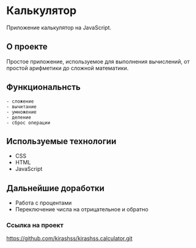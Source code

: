 # Калькулятор

Приложение калькулятор на JavaScript.

## О проекте
Простое приложение, используемое для выполнения вычислений, от простой арифметики до сложной математики.

## Функциональнсть
```
- сложение
- вычитание
- умножение
- деление
- сброс операции
```

## Используемые технологии

* CSS
* HTML
* JavaScript

## Дальнейшие доработки
* Работа с процентами
* Переключение числа на отрицательное и обратно

### Ссылка на проект
https://github.com/kirashss/kirashss.calculator.git

